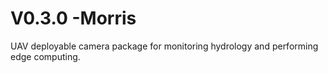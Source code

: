 # V0.3.0 -Morris
UAV deployable camera package for monitoring hydrology and performing edge computing. 







